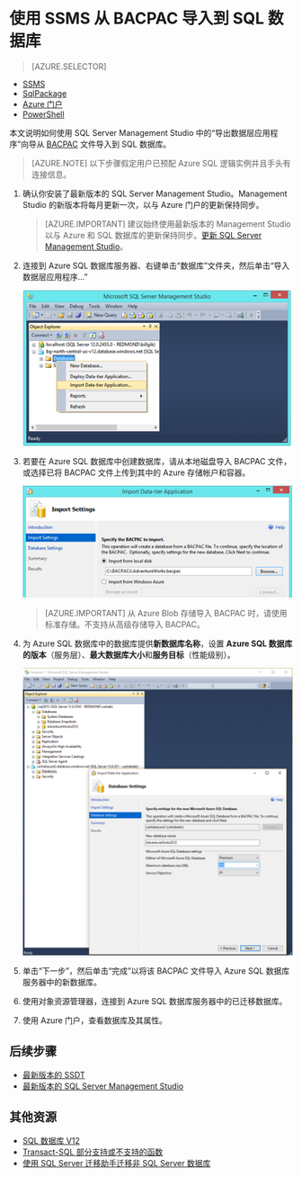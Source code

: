 <properties
    pageTitle="将 SQL Server 数据库迁移到 Azure SQL 数据库 | Azure"
    description="Azure SQL 数据库, 数据库部署, 数据库迁移, 导入数据库, 导出数据库, 迁移向导"
    services="sql-database"
    documentationcenter=""
    author="CarlRabeler"
    manager="jhubbard"
    editor="" />
<tags
    ms.assetid="24375fc6-c94c-43ef-97ec-fce77343b581"
    ms.service="sql-database"
    ms.devlang="NA"
    ms.topic="article"
    ms.tgt_pltfrm="NA"
    ms.workload="sqldb-migrate"
    ms.date="11/08/2016"
    wacn.date="12/19/2016"
ms.author="carlrab" />

# 使用 SSMS 从 BACPAC 导入到 SQL 数据库

> [AZURE.SELECTOR]
- [SSMS](/documentation/articles/sql-database-cloud-migrate-compatible-import-bacpac-ssms/)
- [SqlPackage](/documentation/articles/sql-database-cloud-migrate-compatible-import-bacpac-sqlpackage/)
- [Azure 门户](/documentation/articles/sql-database-import/)
- [PowerShell](/documentation/articles/sql-database-import-powershell/)

本文说明如何使用 SQL Server Management Studio 中的“导出数据层应用程序”向导从 [BACPAC](https://msdn.microsoft.com/zh-cn/library/ee210546.aspx#Anchor_4) 文件导入到 SQL 数据库。

> [AZURE.NOTE] 以下步骤假定用户已预配 Azure SQL 逻辑实例并且手头有连接信息。

1. 确认你安装了最新版本的 SQL Server Management Studio。Management Studio 的新版本将每月更新一次，以与 Azure 门户的更新保持同步。

	 > [AZURE.IMPORTANT] 建议始终使用最新版本的 Management Studio 以与 Azure 和 SQL 数据库的更新保持同步。[更新 SQL Server Management Studio](https://msdn.microsoft.com/zh-cn/library/mt238290.aspx)。

2. 连接到 Azure SQL 数据库服务器、右键单击“数据库”文件夹，然后单击“导入数据层应用程序...”
   
    ![导入数据层应用程序菜单项](./media/sql-database-cloud-migrate/MigrateUsingBACPAC03.png)

3.	若要在 Azure SQL 数据库中创建数据库，请从本地磁盘导入 BACPAC 文件，或选择已将 BACPAC 文件上传到其中的 Azure 存储帐户和容器。

    ![导入设置](./media/sql-database-cloud-migrate/MigrateUsingBACPAC04.png)

	 > [AZURE.IMPORTANT] 从 Azure Blob 存储导入 BACPAC 时，请使用标准存储。不支持从高级存储导入 BACPAC。

4.	为 Azure SQL 数据库中的数据库提供**新数据库名称**，设置 **Azure SQL 数据库的版本**（服务层）、**最大数据库大小**和**服务目标**（性能级别）。

    ![数据库设置](./media/sql-database-cloud-migrate/MigrateUsingBACPAC05.png)

5.	单击“下一步”，然后单击“完成”以将该 BACPAC 文件导入 Azure SQL 数据库服务器中的新数据库。

6. 使用对象资源管理器，连接到 Azure SQL 数据库服务器中的已迁移数据库。
7. 使用 Azure 门户，查看数据库及其属性。

## 后续步骤

- [最新版本的 SSDT](https://msdn.microsoft.com/zh-cn/library/mt204009.aspx)
- [最新版本的 SQL Server Management Studio](https://msdn.microsoft.com/zh-cn/library/mt238290.aspx)

## 其他资源

- [SQL 数据库 V12](/documentation/articles/sql-database-v12-whats-new/)
- [Transact-SQL 部分支持或不支持的函数](/documentation/articles/sql-database-transact-sql-information/)
- [使用 SQL Server 迁移助手迁移非 SQL Server 数据库](http://blogs.msdn.com/b/ssma/)

<!---HONumber=Mooncake_1212_2016-->